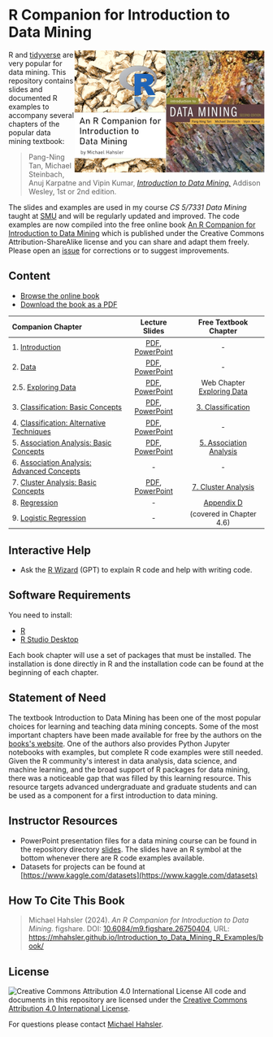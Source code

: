 # R Companion for Introduction to Data Mining

<a href="https://www-users.cs.umn.edu/~kumar001/dmbook/index.php">
  <img src="assets/book_small_e2.jpg" align="right">
</a>

<a href="https://mhahsler.github.io/Introduction_to_Data_Mining_R_Examples/book/">
  <img src="assets/cover_small.png" align="right">
</a>

R and [tidyverse](https://www.tidyverse.org/) are very popular for data mining.
This repository contains slides and documented R examples to accompany several
chapters of the popular data mining textbook:

> Pang-Ning Tan, Michael Steinbach, Anuj Karpatne and Vipin Kumar, 
> [_Introduction to Data Mining,_](https://www-users.cs.umn.edu/~kumar001/dmbook/index.php) 
> Addison Wesley, 1st or 2nd edition.

The slides and examples are used in my course _CS 5/7331 Data Mining_ taught at
[SMU](https://www.smu.edu/) and will be regularly updated and improved.  The
code examples are now compiled into the free online book [An R Companion for
Introduction to Data
Mining](https://mhahsler.github.io/Introduction_to_Data_Mining_R_Examples/book/)
which is published under the Creative Commons Attribution-ShareAlike license and you can
share and adapt them freely. Please open an [issue](issues)  for corrections or
to suggest improvements. 


## Content

* [Browse the online book](https://mhahsler.github.io/Introduction_to_Data_Mining_R_Examples/book/)
* [Download the book as a PDF](https://mhahsler.github.io/Introduction_to_Data_Mining_R_Examples/book/R-Companion-Data-Mining.pdf)

| Companion Chapter | Lecture Slides | Free Textbook Chapter  |  
| :--------| :---: | :----: |
| 1. [Introduction](https://mhahsler.github.io/Introduction_to_Data_Mining_R_Examples/book/introduction.html) | [PDF](https://mhahsler.github.io/Introduction_to_Data_Mining_R_Examples/slides/chap1_intro.pdf), [PowerPoint](https://mhahsler.github.io/Introduction_to_Data_Mining_R_Examples/slides/chap1_intro.pptx) | -  |
| 2. [Data](https://mhahsler.github.io/Introduction_to_Data_Mining_R_Examples/book/data.html) | [PDF](https://mhahsler.github.io/Introduction_to_Data_Mining_R_Examples/slides/chap2_data.pdf), [PowerPoint](https://mhahsler.github.io/Introduction_to_Data_Mining_R_Examples/slides/chap2_data.pptx) | - | 
| 2.5. [Exploring Data](https://mhahsler.github.io/Introduction_to_Data_Mining_R_Examples/book/data.html#data-exploration)  | [PDF](https://mhahsler.github.io/Introduction_to_Data_Mining_R_Examples/slides/chap2_exploration.pdf), [PowerPoint](https://mhahsler.github.io/Introduction_to_Data_Mining_R_Examples/slides/chap2_exploration.pptx) | Web Chapter [Exploring Data](https://www-users.cse.umn.edu/~kumar001/dmbook/data_exploration_1st_edition.pdf)  | 
| 3. [Classification: Basic Concepts](https://mhahsler.github.io/Introduction_to_Data_Mining_R_Examples/book/classification-basic-concepts.html) | [PDF](https://mhahsler.github.io/Introduction_to_Data_Mining_R_Examples/slides/chap3_basic_classification.pdf), [PowerPoint](https://mhahsler.github.io/Introduction_to_Data_Mining_R_Examples/slides/chap3_basic_classification.pptx) | [3. Classification](https://www-users.cs.umn.edu/~kumar001/dmbook/ch3_classification.pdf) | 
| 4. [Classification: Alternative Techniques](https://mhahsler.github.io/Introduction_to_Data_Mining_R_Examples/book/classification-alternative-techniques.html) | [PDF](https://mhahsler.github.io/Introduction_to_Data_Mining_R_Examples/slides/chap4_alternative_classification.pdf), [PowerPoint](https://mhahsler.github.io/Introduction_to_Data_Mining_R_Examples/slides/chap4_alternative_classification.pptx) | - |
| 5. [Association Analysis: Basic Concepts](https://mhahsler.github.io/Introduction_to_Data_Mining_R_Examples/book/association-analysis-basic-concepts.html)  | [PDF](https://mhahsler.github.io/Introduction_to_Data_Mining_R_Examples/slides/chap5_basic_association_analysis.pdf), [PowerPoint](https://mhahsler.github.io/Introduction_to_Data_Mining_R_Examples/slides/chap5_basic_association_analysis.pptx)  | [5. Association Analysis](https://www-users.cs.umn.edu/~kumar001/dmbook/ch5_association_analysis.pdf) |
| 6. [Association Analysis: Advanced Concepts](https://mhahsler.github.io/Introduction_to_Data_Mining_R_Examples/book/association-analysis-advanced-concepts.html) | - | - |
| 7. [Cluster Analysis: Basic Concepts](https://mhahsler.github.io/Introduction_to_Data_Mining_R_Examples/book/cluster-analysis.html) | [PDF](https://mhahsler.github.io/Introduction_to_Data_Mining_R_Examples/slides/chap7_basic_cluster_analysis.pdf), [PowerPoint](https://mhahsler.github.io/Introduction_to_Data_Mining_R_Examples/slides/chap7_basic_cluster_analysis.pptx) | [7. Cluster Analysis](https://www-users.cs.umn.edu/~kumar001/dmbook/ch7_clustering.pdf) | 
| 8. [Regression](https://mhahsler.github.io/Introduction_to_Data_Mining_R_Examples/book/regression.html) | - | [Appendix D](https://www-users.cse.umn.edu/~kumar001/dmbook/appendices_2ed.pdf) | 
| 9. [Logistic Regression](https://mhahsler.github.io/Introduction_to_Data_Mining_R_Examples/book/logistic-regression-1.html) | - | (covered in Chapter 4.6) | 

## Interactive Help

* Ask the [R Wizard](https://chatgpt.com/g/g-TgjKDuQwZ-r-wizard) (GPT) to explain R code
 and help with writing code.
 
  
## Software Requirements

You need to install:

* [R](https://cran.r-project.org/)
* [R Studio Desktop](https://posit.co/products/open-source/rstudio/)

Each book chapter will use a set of packages that must be installed. The
installation is done directly in R and the installation code can be found at
the beginning of each chapter. 


## Statement of Need

The textbook Introduction to Data Mining has been one of the most
popular choices for learning and teaching data mining concepts.  Some of the most
important chapters have been made available for free by the authors on the
[books's website](https://www-users.cse.umn.edu/~kumar001/dmbook/index.php).
One of the authors also provides Python Jupyter notebooks with examples, but
complete R code examples were still needed. Given the R community's interest in
data analysis, data science, and machine learning, and the broad support of R
packages for data mining, there was a noticeable gap that was filled by this
learning resource.  This resource targets advanced undergraduate and graduate
students and can be used as a component for a first introduction to data
mining.


## Instructor Resources

* PowerPoint presentation files for a data mining course can be found in the
  repository directory [slides](slides).  The slides have an R symbol at the
bottom whenever there are R code examples available.
* Datasets for projects can be found at 
  [https://www.kaggle.com/datasets](https://www.kaggle.com/datasets)

## How To Cite This Book

> Michael Hahsler (2024). _An R Companion for Introduction to Data Mining._ 
> figshare. DOI: [10.6084/m9.figshare.26750404](http://doi.org/10.6084/m9.figshare.26750404), 
> URL: https://mhahsler.github.io/Introduction_to_Data_Mining_R_Examples/book/

## License

![Creative Commons Attribution 4.0 International License](https://i.creativecommons.org/l/by/4.0/88x31.png)
All code and documents in this repository are licensed under the 
[Creative Commons Attribution 4.0 International License](http://creativecommons.org/licenses/by/4.0/).

 
For questions please contact [Michael Hahsler](http://michael.hahsler.net).

